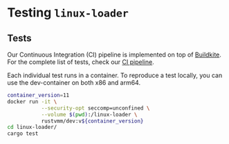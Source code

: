 # Testing `linux-loader`

## Tests

Our Continuous Integration (CI) pipeline is implemented on top of
[Buildkite](https://buildkite.com/).
For the complete list of tests, check our
[CI pipeline](https://buildkite.com/rust-vmm/rust-vmm-ci).

Each individual test runs in a container. To reproduce a test locally, you can
use the dev-container on both x86 and arm64.

```bash
container_version=11
docker run -it \
           --security-opt seccomp=unconfined \
           --volume $(pwd):/linux-loader \
           rustvmm/dev:v${container_version}
cd linux-loader/
cargo test
```

